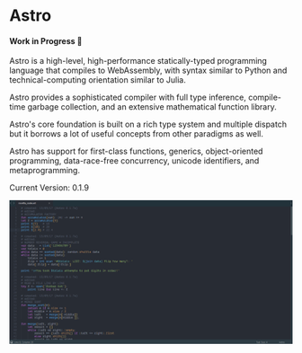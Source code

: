 # Astro 
#### Work in Progress :construction:
Astro is a high-level, high-performance statically-typed programming language that compiles to WebAssembly, with syntax similar to Python and technical-computing orientation similar to Julia.

Astro provides a sophisticated compiler with full type inference, compile-time garbage collection, and an extensive mathematical function library.

Astro's core foundation is built on a rich type system and multiple dispatch but it borrows a lot of useful concepts from other paradigms as well.

Astro has support for first-class functions, generics, object-oriented programming, data-race-free concurrency, unicode identifiers, and metaprogramming.

Current Version: 0.1.9

![alt text](https://github.com/AppCypher/Astro/blob/master/Images/AstroSyntax2.png "Astro Syntax")



